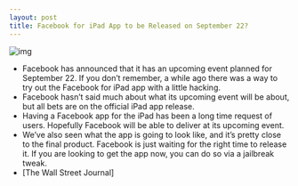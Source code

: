 ```yaml
---
layout: post
title: Facebook for iPad App to be Released on September 22?
---
```

![img](http://media.idownloadblog.com/wp-content/uploads/2011/08/Facebook-for-iPad.jpg)
* Facebook has announced that it has an upcoming event planned for September 22. If you don’t remember, a while ago there was a way to try out the Facebook for iPad app with a little hacking.
* Facebook hasn’t said much about what its upcoming event will be about, but all bets are on the official iPad app release. 
* Having a Facebook app for the iPad has been a long time request of users. Hopefully Facebook will be able to deliver at its upcoming event.
* We’ve also seen what the app is going to look like, and it’s pretty close to the final product. Facebook is just waiting for the right time to release it. If you are looking to get the app now, you can do so via a jailbreak tweak.
* [The Wall Street Journal]

